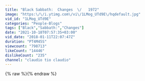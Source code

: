 ```yaml
---
title: "Black Sabbath:  Changes  \/   1972"
image: "https:\/\/i.ytimg.com\/vi\/1LMog_UTd9E\/hqdefault.jpg"
vid_id: "1LMog_UTd9E"
categories: "People-Blogs"
tags: ["Black","Sabbath:","Changes"]
date: "2021-10-18T07:57:35+03:00"
vid_date: "2018-01-11T22:07:47Z"
duration: "PT4M45S"
viewcount: "798713"
likeCount: "14446"
dislikeCount: "235"
channel: "claudio tio claudio"
---
```

{% raw %}{% endraw %}
